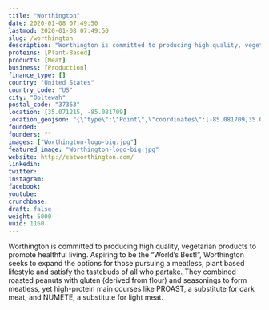 ```yaml
---
title: "Worthington"
date: 2020-01-08 07:49:50
lastmod: 2020-01-08 07:49:50
slug: /worthington
description: "Worthington is committed to producing high quality, vegetarian products to promote healthful living. Aspiring to be the “World’s Best!”, Worthington seeks to expand the options for those pursuing a meatless, plant based lifestyle and satisfy the tastebuds of all who partake. They combined roasted peanuts with gluten (derived from flour) and seasonings to form meatless, yet high-protein main courses like PROAST, a substitute for dark meat, and NUMETE, a substitute for light meat."
proteins: [Plant-Based]
products: [Meat]
business: [Production]
finance_type: []
country: "United States"
country_code: "US"
city: "Ooltewah"
postal_code: "37363"
location: [35.071215, -85.081709]
location_geojson: "{\"type\":\"Point\",\"coordinates\":[-85.081709,35.071215]}"
founded: 
founders: ""
images: ["Worthington-logo-big.jpg"]
featured_image: "Worthington-logo-big.jpg"
website: http://eatworthington.com/
linkedin: 
twitter: 
instagram: 
facebook: 
youtube: 
crunchbase: 
draft: false
weight: 5000
uuid: 1160
---
```

Worthington is committed to producing high quality, vegetarian products to promote healthful living. Aspiring to be the “World’s Best!”, Worthington seeks to expand the options for those pursuing a meatless, plant based lifestyle and satisfy the tastebuds of all who partake. They combined roasted peanuts with gluten (derived from flour) and seasonings to form meatless, yet high-protein main courses like PROAST, a substitute for dark meat, and NUMETE, a substitute for light meat.
